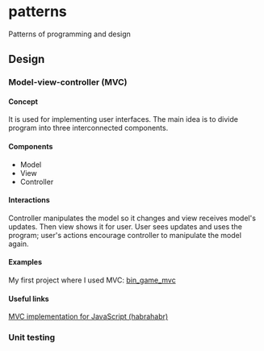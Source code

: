 # patterns
Patterns of programming and design

## Design

### Model-view-controller (MVC)
#### Concept

It is used for implementing user interfaces. The main idea
is to divide program into three interconnected components.

#### Components

 - Model
 - View
 - Controller

#### Interactions

Controller manipulates the model so it changes and view
receives model's updates. Then view shows it for user.
User sees updates and uses the program; user's actions
encourage controller to manipulate the model again.

#### Examples

My first project where I used MVC: [bin_game_mvc][bin_game]

#### Useful links

[MVC implementation for JavaScript (habrahabr)][habr_post]

### Unit testing

[bin_game]: https://github.com/zer0main/bin_game_mvc
[habr_post]: http://habrahabr.ru/post/119369/
